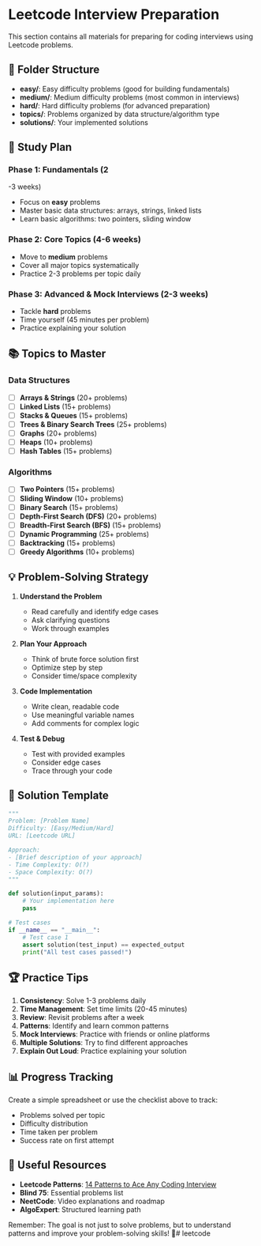 # Leetcode Interview Preparation

This section contains all materials for preparing for coding interviews using Leetcode problems.

## 📁 Folder Structure

- **easy/**: Easy difficulty problems (good for building fundamentals)
- **medium/**: Medium difficulty problems (most common in interviews)
- **hard/**: Hard difficulty problems (for advanced preparation)
- **topics/**: Problems organized by data structure/algorithm type
- **solutions/**: Your implemented solutions

## 🎯 Study Plan

### Phase 1: Fundamentals (2
-3 weeks)
- Focus on **easy** problems
- Master basic data structures: arrays, strings, linked lists
- Learn basic algorithms: two pointers, sliding window

### Phase 2: Core Topics (4-6 weeks)
- Move to **medium** problems
- Cover all major topics systematically
- Practice 2-3 problems per topic daily

### Phase 3: Advanced & Mock Interviews (2-3 weeks)
- Tackle **hard** problems
- Time yourself (45 minutes per problem)
- Practice explaining your solution

## 📚 Topics to Master

### Data Structures
- [ ] **Arrays & Strings** (20+ problems)
- [ ] **Linked Lists** (15+ problems)
- [ ] **Stacks & Queues** (15+ problems)
- [ ] **Trees & Binary Search Trees** (25+ problems)
- [ ] **Graphs** (20+ problems)
- [ ] **Heaps** (10+ problems)
- [ ] **Hash Tables** (15+ problems)

### Algorithms
- [ ] **Two Pointers** (15+ problems)
- [ ] **Sliding Window** (10+ problems)
- [ ] **Binary Search** (15+ problems)
- [ ] **Depth-First Search (DFS)** (20+ problems)
- [ ] **Breadth-First Search (BFS)** (15+ problems)
- [ ] **Dynamic Programming** (25+ problems)
- [ ] **Backtracking** (15+ problems)
- [ ] **Greedy Algorithms** (10+ problems)

## 💡 Problem-Solving Strategy

1. **Understand the Problem**
   - Read carefully and identify edge cases
   - Ask clarifying questions
   - Work through examples

2. **Plan Your Approach**
   - Think of brute force solution first
   - Optimize step by step
   - Consider time/space complexity

3. **Code Implementation**
   - Write clean, readable code
   - Use meaningful variable names
   - Add comments for complex logic

4. **Test & Debug**
   - Test with provided examples
   - Consider edge cases
   - Trace through your code

## 📝 Solution Template

```python
"""
Problem: [Problem Name]
Difficulty: [Easy/Medium/Hard]
URL: [Leetcode URL]

Approach:
- [Brief description of your approach]
- Time Complexity: O(?)
- Space Complexity: O(?)
"""

def solution(input_params):
    # Your implementation here
    pass

# Test cases
if __name__ == "__main__":
    # Test case 1
    assert solution(test_input) == expected_output
    print("All test cases passed!")
```

## 🏆 Practice Tips

1. **Consistency**: Solve 1-3 problems daily
2. **Time Management**: Set time limits (20-45 minutes)
3. **Review**: Revisit problems after a week
4. **Patterns**: Identify and learn common patterns
5. **Mock Interviews**: Practice with friends or online platforms
6. **Multiple Solutions**: Try to find different approaches
7. **Explain Out Loud**: Practice explaining your solution

## 📊 Progress Tracking

Create a simple spreadsheet or use the checklist above to track:
- Problems solved per topic
- Difficulty distribution
- Time taken per problem
- Success rate on first attempt

## 🔗 Useful Resources

- **Leetcode Patterns**: [14 Patterns to Ace Any Coding Interview](https://hackernoon.com/14-patterns-to-ace-any-coding-interview-question-c5bb3357f6ed)
- **Blind 75**: Essential problems list
- **NeetCode**: Video explanations and roadmap
- **AlgoExpert**: Structured learning path

Remember: The goal is not just to solve problems, but to understand patterns and improve your problem-solving skills! 🚀# leetcode
